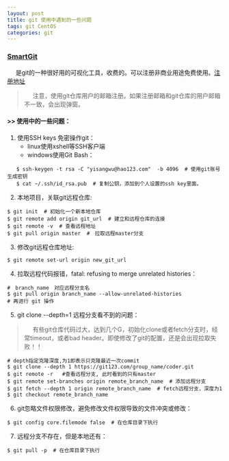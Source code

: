 ```yaml
---
layout: post
title: git 使用中遇到的一些问题
tags: git CentOS
categories: git
---
```

<style type="text/css">
    p{text-indent: 20px}
</style>
### [SmartGit](https://www.syntevo.com/smartgit/download/)  
是git的一种很好用的可视化工具，收费的。可以注册非商业用途免费使用。[注册地址](https://www.syntevo.com/cn/smartgit/register-non-commercial)
><p>注意，使用git仓库用户的邮箱注册。如果注册邮箱和git仓库的用户邮箱不一致，会出现弹窗。</p>

#### >>  使用中的一些问题：

1. 使用SSH keys 免密操作git：
   - linux使用xshell等SSH客户端
   - windows使用Git Bash：
```shell
   $ ssh-keygen -t rsa -C "yisangwu@hao123.com"  -b 4096  # 使用git账号生成密钥
   $ cat ~/.ssh/id_rsa.pub  # 复制公钥，添加到个人设置的ssh key里面。
```
2. 本地项目，关联git远程仓库:
```shell
$ git init  # 初始化一个新本地仓库
$ git remote add origin git_url  # 建立和远程仓库的连接
$ git remote -v  # 查看远程地址
$ git pull origin master  #　拉取远程master分支
```
3. 修改git远程仓库地址:
```shell
$ git remote set-url origin new_git_url
```
4. 拉取远程代码报错，fatal: refusing to merge unrelated histories：
```shell
#　branch_name　对应远程分支名
$ git pull origin branch_name --allow-unrelated-histories  
# 再进行 git 操作
```
5. git clone --depth=1 远程分支看不到的问题：
> 有些git仓库代码过大，达到几个G，初始化clone或者fetch分支时，经常timeout，或者bad header。即使修改了git的配置，还是会出现拉取失败！！

```shell
# depth指定克隆深度,为1即表示只克隆最近一次commit
$ git clone --depth 1 https://git123.com/group_name/coder.git
$ git remote -r   #查看远程分支, 此时看到的只有master
$ git remote set-branches origin remote_branch_name  # 添加远程分支
$ git fetch --depth 1 origin remote_branch_name  # fetch远程分支，深度为1
$ git checkout remote_branch_name
```
6. git忽略文件权限修改，避免修改文件权限导致的文件冲突或修改：
```shell
$ git config core.filemode false  # 在仓库目录下执行
```
7. 远程分支不存在，但是本地还有：
```shell
$ git pull -p  # 在仓库目录下执行
```
